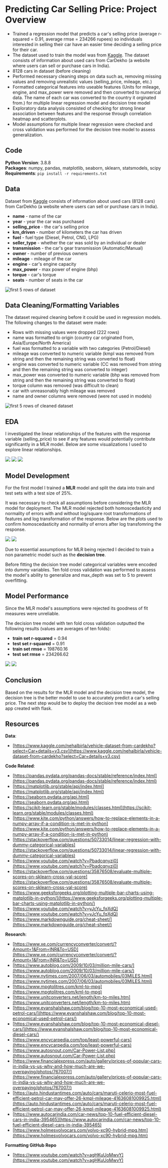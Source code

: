 # Predicting Car Selling Price: Project Overview
* Trained a regression model that predicts a car's selling price (average r-squared = 0.91, average rmse = 234266 rupees) so individuals interested in selling their car have an easier time deciding a selling price for their car.
* The dataset used to train the model was from [Kaggle](https://www.kaggle.com/nehalbirla/vehicle-dataset-from-cardekho?select=Car+details+v3.csv). The dataset consists of information about used cars from CarDekho (a website where users can sell or purchase cars in India).
* 8128 cars in dataset (before cleaning)
* Performed necessary cleaning steps on data such as, removing missing values and removing unrealistic values (selling_price, mileage, etc.)
* Formatted categorical features into useable features (Units for mileage, engine, and max_power were removed and then converted to numerical data. The name of each car was converted to the country it orginated from.) for multiple linear regression model and decision tree model
* Exploratory data analysis consisted of checking for strong linear association between features and the response through correlation heatmap and scatterplots.
* Model assumptions for multiple linear regression were checked and cross validation was performed for the decision tree model to assess generalization.

## Code
**Python Version**: 3.8.8<br />
**Packages**: numpy, pandas, matplotlib, seaborn, sklearn, statsmodels, scipy<br />
**Requirements**: `pip install -r requirements.txt`

## Data
Dataset from [Kaggle](https://www.kaggle.com/nehalbirla/vehicle-dataset-from-cardekho?select=Car+details+v3.csv) consists of information about used cars (8128 cars) from CarDekho (a website where users can sell or purchase cars in India).
* **name** - name of the car
* **year** - year the car was purchased
* **selling_price** - the car's selling price
* **km_driven** - number of kilometers the car has driven
* **fuel** - fuel type (Diesel, Petrol, CNG, LPG)
* **seller_type** - whether the car was sold by an individual or dealer                
* **transmission** - the car's gear transmission (Automatic/Manual)
* **owner** - number of previous owners
* **mileage** - mileage of the car
* **engine** - car's engine capacity
* **max_power** - max power of engine (bhp)
* **torque** - car's torque
* **seats** - number of seats in the car

![first 5 rows of dataset](images/dataset.png)

## Data Cleaning/Formatting Variables
The dataset required cleaning before it could be used in regression models. The following changes to the dataset were made:
* Rows with missing values were dropped (222 rows)
* name was formatted to origin (country car originated from, Asia/Europe/North America)
* fuel was formatted to a variable with two categories (Petrol/Diesel)
* mileage was converted to numeric variable (kmpl was removed from string and then the remaining string was converted to float)
* engine was converted to numeric variable (CC was removed from string and then the remaining string was converted to integer)
* max_power was converted to numeric variable (bhp was removed from string and then the remaining string was converted to float)
* torque column was removed (was difficult to clean)
* car with unreasonably high mileage was removed
* name and owner columns were removed (were not used in models)

![first 5 rows of cleaned dataset](images/cleaned_dataset.png)

## EDA
I investigated the linear relationships of the features with the response variable (selling_price) to see if any features would potentially contribute significantly in a MLR model. Below are some visualizations I used to explore linear relationships.

![](images/pairplot_selling_price.png) ![](images/correlation_heatmap.png)    ![](images/scatterplot_max_power_selling_price_transmission.png)

## Model Development
For the first model I trained a **MLR** model and split the data into train and test sets with a test size of 25%.

It was necessary to check all assumptions before considering the MLR model for deployment. The MLR model rejected both homoscedasticity and normality of errors with and without log/square root transformations of features and log transformation of the response. Below are the plots used to confirm homoscedasticity and normality of errors after log transfomring the response.

![](images/homoscedasticity.png) ![](images/normality_of_errors.png)

Due to essential assumptions for MLR being rejected I decided to train a non parametric model such as the **decision tree**.

Before fitting the decision tree model categorical variables were encoded into dummy variables. Ten fold cross validation was performed to assess the model's ability to generalize and max_depth was set to 5 to prevent overfitting.

## Model Performance
Since the MLR model's assumptions were rejected its goodness of fit measures were unreliable.

The decision tree model with ten fold cross validation outputted the following results (values are averages of ten folds):
* **train set r-squared** = 0.94
* **test set r-squared** = 0.91
* **train set rmse** = 198760.16
* **test set rmse** = 234266.62

![](images/decision_tree_r_squared.png) ![](images/decision_tree_rmse.png)

## Conclusion
Based on the results for the MLR model and the decision tree model, the decision tree is the better model to use to accurately predict a car's selling price. The next step would be to deploy the decision tree model as a web app created with flask.

## Resources
**Data**:
* [https://www.kaggle.com/nehalbirla/vehicle-dataset-from-cardekho?select=Car+details+v3.csv](https://www.kaggle.com/nehalbirla/vehicle-dataset-from-cardekho?select=Car+details+v3.csv)

**Code Related**:
* [https://pandas.pydata.org/pandas-docs/stable/reference/index.html](https://pandas.pydata.org/pandas-docs/stable/reference/index.html)
* [https://matplotlib.org/stable/api/index.html](https://matplotlib.org/stable/api/index.html)
* [https://seaborn.pydata.org/api.html](https://seaborn.pydata.org/api.html)
* [https://scikit-learn.org/stable/modules/classes.html](https://scikit-learn.org/stable/modules/classes.html)
* [https://www.kite.com/python/answers/how-to-replace-elements-in-a-numpy-array-if-a-condition-is-met-in-python](https://www.kite.com/python/answers/how-to-replace-elements-in-a-numpy-array-if-a-condition-is-met-in-python)
* [https://stackoverflow.com/questions/50733014/linear-regression-with-dummy-categorical-variables](https://stackoverflow.com/questions/50733014/linear-regression-with-dummy-categorical-variables)
* [https://www.youtube.com/watch?v=Pbadcqnyzi0](https://www.youtube.com/watch?v=Pbadcqnyzi0)
* [https://stackoverflow.com/questions/35876508/evaluate-multiple-scores-on-sklearn-cross-val-score](https://stackoverflow.com/questions/35876508/evaluate-multiple-scores-on-sklearn-cross-val-score)
* [https://www.geeksforgeeks.org/plotting-multiple-bar-charts-using-matplotlib-in-python/](https://www.geeksforgeeks.org/plotting-multiple-bar-charts-using-matplotlib-in-python/)
* [https://www.youtube.com/watch?v=yJcYu_fqXdQ](https://www.youtube.com/watch?v=yJcYu_fqXdQ)
* [https://www.markdownguide.org/cheat-sheet/](https://www.markdownguide.org/cheat-sheet/)

**Research**:
* [https://www.xe.com/currencyconverter/convert/?Amount=1&From=INR&To=USD](https://www.xe.com/currencyconverter/convert/?Amount=1&From=INR&To=USD)
* [https://www.autoblog.com/2009/10/03/million-mile-cars/](https://www.autoblog.com/2009/10/03/million-mile-cars/)
* [https://www.nytimes.com/2007/06/03/automobiles/03MILES.html](https://www.nytimes.com/2007/06/03/automobiles/03MILES.html)
* [https://www.mpgtolitres.com/kml-to-mpg](https://www.mpgtolitres.com/kml-to-mpg)
* [https://www.unitconverters.net/length/km-to-miles.htm](https://www.unitconverters.net/length/km-to-miles.htm)
* [https://www.evanshalshaw.com/blog/top-10-most-economical-used-petrol-cars/](https://www.evanshalshaw.com/blog/top-10-most-economical-used-petrol-cars/)
* [https://www.evanshalshaw.com/blog/top-10-most-economical-diesel-cars/](https://www.evanshalshaw.com/blog/top-10-most-economical-diesel-cars/)
* [https://www.encycarpedia.com/top/least-powerful-cars](https://www.encycarpedia.com/top/least-powerful-cars)
* [https://www.autosnout.com/Car-Power-List.php](https://www.autosnout.com/Car-Power-List.php)
* [https://www.financialexpress.com/auto/gallery/prices-of-popular-cars-in-india-vs-us-why-and-how-much-are-we-overpaying/photos/767007/](https://www.financialexpress.com/auto/gallery/prices-of-popular-cars-in-india-vs-us-why-and-how-much-are-we-overpaying/photos/767007/)
* [https://auto.hindustantimes.com/auto/cars/maruti-celerio-most-fuel-efficient-petrol-car-may-offer-26-kmpl-mileage-41636081009925.html](https://auto.hindustantimes.com/auto/cars/maruti-celerio-most-fuel-efficient-petrol-car-may-offer-26-kmpl-mileage-41636081009925.html)
* [https://www.autocarindia.com/car-news/top-10-fuel-efficient-diesel-cars-in-india-395465](https://www.autocarindia.com/car-news/top-10-fuel-efficient-diesel-cars-in-india-395465)
* [https://www.holmesvolvocars.com/volvo-xc90-hybrid-mpg.htm](https://www.holmesvolvocars.com/volvo-xc90-hybrid-mpg.htm)

**Formatting GitHub Repo**
* [https://www.youtube.com/watch?v=agHKuUoMwvY](https://www.youtube.com/watch?v=agHKuUoMwvY)




